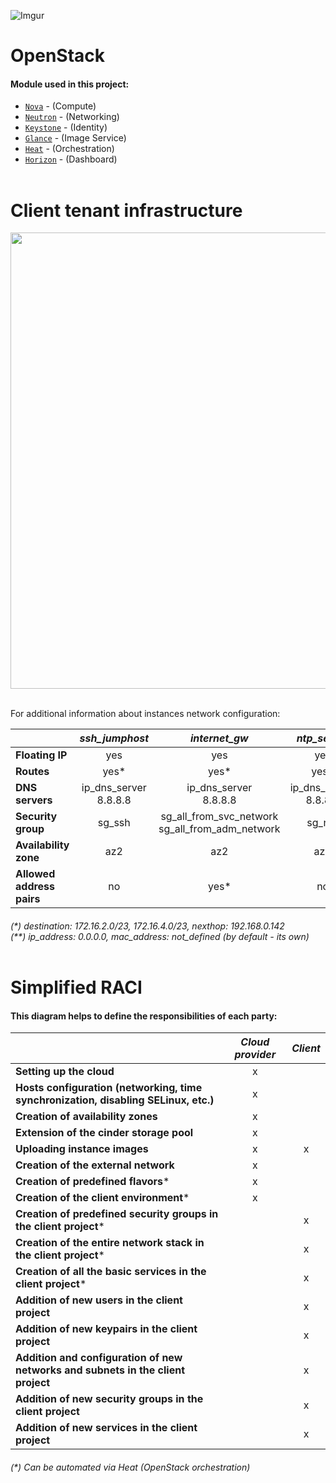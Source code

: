 ![Imgur](https://i.imgur.com/30HoYoj.png)

# OpenStack

#### Module used in this project:

* [`Nova`](https://opendev.org/openstack/puppet-nova/) -  (Compute)
* [`Neutron`](https://opendev.org/openstack/puppet-neutron/) - (Networking)
* [`Keystone`](https://opendev.org/openstack/puppet-keystone/) - (Identity)
* [`Glance`](https://opendev.org/openstack/puppet-glance/) - (Image Service)
* [`Heat`](https://opendev.org/openstack/puppet-heat/) - (Orchestration)
* [`Horizon`](https://opendev.org/openstack/puppet-horizon/) - (Dashboard)<br/><br/>

# Client tenant infrastructure

<div align="center"><img src="https://imgur.com/wpuuXzH.png" width="700" height="730"></div><br/>

For additional information about instances network configuration:

|                           |      *ssh_jumphost*       |                    *internet_gw*                    |       *ntp_server*        |       *ldap_server*       |      *dns_server*       |
| :------------------------ | :-----------------------: | :-------------------------------------------------: | :-----------------------: | :-----------------------: | :---------------------: |
| **Floating IP**           |            yes            |                         yes                         |            yes            |            no             |           no            |
| **Routes**                |           yes*            |                        yes*                         |           yes*            |            no             |           no            |
| **DNS servers**           | ip_dns_server<br/>8.8.8.8 |              ip_dns_server<br/>8.8.8.8              | ip_dns_server<br/>8.8.8.8 | ip_dns_server<br/>8.8.8.8 |  127.0.0.1<br/>8.8.8.8  |
| **Security group**        |          sg_ssh           | sg_all_from_svc_network<br/>sg_all_from_adm_network |          sg_ntp           |  sg_ssh_from_adm_network  | sg_ssh_from_adm_network |
| **Availability zone**     |            az2            |                         az2                         |            az2            |            az1            |           az1           |
| **Allowed address pairs** |            no             |                        yes*                         |            no             |            no             |           no            |

###### (*) destination: 172.16.2.0/23, 172.16.4.0/23, nexthop: 192.168.0.142<br/>(**) ip_address: 0.0.0.0, mac_address: not_defined (by default - its own)<br/><br/>

# Simplified RACI

#### This diagram helps to define the responsibilities of each party:

|                                                              | *Cloud provider* | *Client* |
| ------------------------------------------------------------ | :--------------: | :------: |
| **Setting up the cloud**                                     |        x         |          |
| **Hosts configuration (networking, time synchronization, disabling SELinux, etc.)** |        x         |          |
| **Creation of availability zones**                           |        x         |          |
| **Extension of the cinder storage pool**                     |        x         |          |
| **Uploading instance images**                                |        x         |    x     |
| **Creation of the external network**                         |        x         |          |
| **Creation of predefined flavors***                          |        x         |          |
| **Creation of the client environment***                      |        x         |          |
| **Creation of predefined security groups in the client project*** |                  |    x     |
| **Creation of the entire network stack in the client project*** |                  |    x     |
| **Creation of all the basic services in the client project*** |                  |    x     |
| **Addition of new users in the client project**              |                  |    x     |
| **Addition of new keypairs in the client project**           |                  |    x     |
| **Addition and configuration of new networks and subnets in the client project** |                  |    x     |
| **Addition of new security groups in the client project**    |                  |    x     |
| **Addition of new services in the client project**           |                  |    x     |

###### (*) Can be automated via Heat (OpenStack orchestration)
